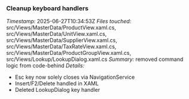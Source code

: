 ### Cleanup keyboard handlers
*Timestamp:* 2025-06-27T10:34:53Z
*Files touched:* src/Views/MasterData/ProductView.xaml.cs, src/Views/MasterData/UnitView.xaml.cs, src/Views/MasterData/SupplierView.xaml.cs, src/Views/MasterData/TaxRateView.xaml.cs, src/Views/MasterData/ProductGroupView.xaml.cs, src/Views/Lookup/LookupDialog.xaml.cs
*Summary:* removed command logic from code-behind
*Details:*
- Esc key now solely closes via NavigationService
- Insert/F2/Delete handled in XAML
- Deleted LookupDialog key handler
